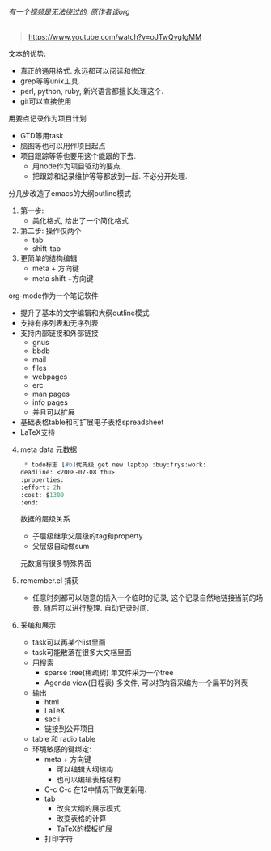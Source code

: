 

###### 有一个视频是无法绕过的, 原作者谈org

> https://www.youtube.com/watch?v=oJTwQvgfgMM

文本的优势:

- 真正的通用格式. 永远都可以阅读和修改.
- grep等等unix工具.
- perl, python, ruby, 新兴语言都擅长处理这个.
- git可以直接使用

用要点记录作为项目计划

- GTD等用task
- 脑图等也可以用作项目起点
- 项目跟踪等等也要用这个能跟的下去.
  - 用node作为项目驱动的要点.
  - 把跟踪和记录维护等等都放到一起. 不必分开处理.



分几步改造了emacs的大纲outline模式

1. 第一步: 
   - 美化格式, 给出了一个简化格式
2. 第二步: 操作仅两个
   - tab
   - shift-tab
3. 更简单的结构编辑
   - meta + 方向键
   - meta shift +方向键

org-mode作为一个笔记软件

- 提升了基本的文字编辑和大纲outline模式
- 支持有序列表和无序列表
- 支持内部链接和外部链接
  - gnus
  - bbdb
  - mail
  - files
  - webpages
  - erc
  - man pages
  - info pages
  - 并且可以扩展
- 基础表格table和可扩展电子表格spreadsheet
- LaTeX支持

4. meta data 元数据

   ```lisp
    * todo标志 [#b]优先级 get new laptop :buy:frys:work:
   deadline: <2008-07-08 thu>
   :properties:
   :effort: 2h
   :cost: $1300
   :end:
   
   ```

   数据的层级关系

   - 子层级继承父层级的tag和property
   - 父层级自动做sum

   元数据有很多特殊界面 

5. remember.el 捕获

   - 任意时刻都可以随意的插入一个临时的记录, 这个记录自然地链接当前的场景. 随后可以进行整理. 自动记录时间.

6. 采编和展示

   - task可以再某个list里面
   - task可能散落在很多大文档里面
   - 用搜索
     - sparse tree(稀疏树) 单文件采为一个tree
     - Agenda view(日程表) 多文件, 可以把内容采编为一个扁平的列表
   - 输出
     - html
     - LaTeX
     - sacii
     - 链接到公开项目
   - table 和 radio table
   - 环境敏感的键绑定:
     - meta + 方向键
       - 可以编辑大纲结构
       - 也可以编辑表格结构
     - C-c C-c 在12中情况下做更新用.
     - tab
       - 改变大纲的展示模式
       - 改变表格的计算
       - TaTeX的模板扩展
     - 打印字符

